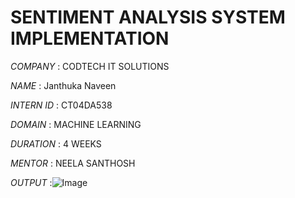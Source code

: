 # SENTIMENT ANALYSIS SYSTEM IMPLEMENTATION

*COMPANY* : CODTECH IT SOLUTIONS

*NAME* : Janthuka Naveen

*INTERN ID* : CT04DA538

*DOMAIN* : MACHINE LEARNING

*DURATION* : 4 WEEKS

*MENTOR* : NEELA SANTHOSH

*OUTPUT* :![Image](https://github.com/user-attachments/assets/2e435e83-f062-4889-be75-9546f73cba30)
